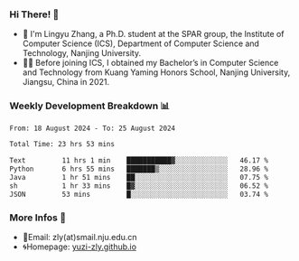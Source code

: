### Hi There! 👋 
- 🐳 I'm Lingyu Zhang, a Ph.D. student at the SPAR group, the Institute of Computer Science (ICS), Department of Computer Science and Technology, Nanjing University.
- 🧑‍🎓 Before joining ICS, I obtained my Bachelor’s in Computer Science and Technology from Kuang Yaming Honors School, Nanjing University, Jiangsu, China in 2021.

### Weekly Development Breakdown :bar_chart:

<!--START_SECTION:waka-->

```txt
From: 18 August 2024 - To: 25 August 2024

Total Time: 23 hrs 53 mins

Text         11 hrs 1 min    ███████████▓░░░░░░░░░░░░░   46.17 %
Python       6 hrs 55 mins   ███████▒░░░░░░░░░░░░░░░░░   28.96 %
Java         1 hr 51 mins    ██░░░░░░░░░░░░░░░░░░░░░░░   07.75 %
sh           1 hr 33 mins    █▓░░░░░░░░░░░░░░░░░░░░░░░   06.52 %
JSON         53 mins         █░░░░░░░░░░░░░░░░░░░░░░░░   03.74 %
```

<!--END_SECTION:waka-->

<!--
### Github Contributions :octocat:

![](https://raw.githubusercontent.com/yuzi-zly/yuzi-zly/output/github-contribution-grid-snake.svg)              
-->

### More Infos 📖

- 📧Email: zly(at)smail.nju.edu.cn
- 🌀Homepage: [yuzi-zly.github.io](https://yuzi-zly.github.io/)
